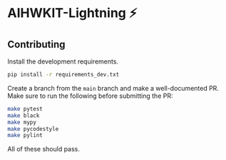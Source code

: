 # AIHWKIT-Lightning ⚡

## Contributing
Install the development requirements.
```bash
pip install -r requirements_dev.txt
```
Create a branch from the `main` branch and make a well-documented PR. Make sure to run the following before submitting the PR:
```bash
make pytest
make black
make mypy
make pycodestyle
make pylint
```
All of these should pass.